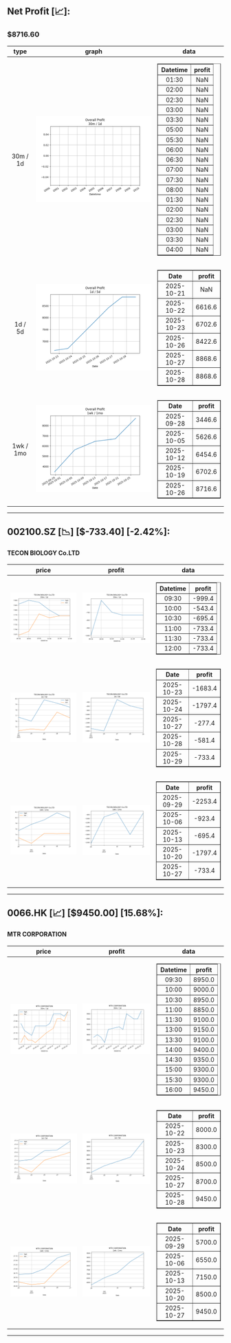 ## Net Profit [📈]:
### $8716.60
|type|graph|data|
|:---:|:---:|:---:|
|30m / 1d|![net_profit](image/overall_30m-1d.png)|<table border="1" class="dataframe"> <thead> <tr style="text-align: center;"> <th>Datetime</th> <th>profit</th> </tr> </thead> <tbody> <tr> <td>01:30</td> <td>NaN</td> </tr> <tr> <td>02:00</td> <td>NaN</td> </tr> <tr> <td>02:30</td> <td>NaN</td> </tr> <tr> <td>03:00</td> <td>NaN</td> </tr> <tr> <td>03:30</td> <td>NaN</td> </tr> <tr> <td>05:00</td> <td>NaN</td> </tr> <tr> <td>05:30</td> <td>NaN</td> </tr> <tr> <td>06:00</td> <td>NaN</td> </tr> <tr> <td>06:30</td> <td>NaN</td> </tr> <tr> <td>07:00</td> <td>NaN</td> </tr> <tr> <td>07:30</td> <td>NaN</td> </tr> <tr> <td>08:00</td> <td>NaN</td> </tr> <tr> <td>01:30</td> <td>NaN</td> </tr> <tr> <td>02:00</td> <td>NaN</td> </tr> <tr> <td>02:30</td> <td>NaN</td> </tr> <tr> <td>03:00</td> <td>NaN</td> </tr> <tr> <td>03:30</td> <td>NaN</td> </tr> <tr> <td>04:00</td> <td>NaN</td> </tr> </tbody></table>|
|1d / 5d|![net_profit](image/overall_1d-5d.png)|<table border="1" class="dataframe"> <thead> <tr style="text-align: center;"> <th>Date</th> <th>profit</th> </tr> </thead> <tbody> <tr> <td>2025-10-21</td> <td>NaN</td> </tr> <tr> <td>2025-10-22</td> <td>6616.6</td> </tr> <tr> <td>2025-10-23</td> <td>6702.6</td> </tr> <tr> <td>2025-10-26</td> <td>8422.6</td> </tr> <tr> <td>2025-10-27</td> <td>8868.6</td> </tr> <tr> <td>2025-10-28</td> <td>8868.6</td> </tr> </tbody></table>|
|1wk / 1mo|![net_profit](image/overall_1wk-1mo.png)|<table border="1" class="dataframe"> <thead> <tr style="text-align: center;"> <th>Date</th> <th>profit</th> </tr> </thead> <tbody> <tr> <td>2025-09-28</td> <td>3446.6</td> </tr> <tr> <td>2025-10-05</td> <td>5626.6</td> </tr> <tr> <td>2025-10-12</td> <td>6454.6</td> </tr> <tr> <td>2025-10-19</td> <td>6702.6</td> </tr> <tr> <td>2025-10-26</td> <td>8716.6</td> </tr> </tbody></table>|
---
## 002100.SZ [📉] [$-733.40] [-2.42%]:
#### TECON BIOLOGY Co.LTD
|price|profit|data|
|:---:|:---:|:---:|
|![price](image/002100.SZ_30m-1d_price.png)|![profit](image/002100.SZ_30m-1d_profit.png)|<table border="1" class="dataframe"> <thead> <tr style="text-align: center;"> <th>Datetime</th> <th>profit</th> </tr> </thead> <tbody> <tr> <td>09:30</td> <td>-999.4</td> </tr> <tr> <td>10:00</td> <td>-543.4</td> </tr> <tr> <td>10:30</td> <td>-695.4</td> </tr> <tr> <td>11:00</td> <td>-733.4</td> </tr> <tr> <td>11:30</td> <td>-733.4</td> </tr> <tr> <td>12:00</td> <td>-733.4</td> </tr> </tbody></table>|
|![price](image/002100.SZ_1d-5d_price.png)|![profit](image/002100.SZ_1d-5d_profit.png)|<table border="1" class="dataframe"> <thead> <tr style="text-align: center;"> <th>Date</th> <th>profit</th> </tr> </thead> <tbody> <tr> <td>2025-10-23</td> <td>-1683.4</td> </tr> <tr> <td>2025-10-24</td> <td>-1797.4</td> </tr> <tr> <td>2025-10-27</td> <td>-277.4</td> </tr> <tr> <td>2025-10-28</td> <td>-581.4</td> </tr> <tr> <td>2025-10-29</td> <td>-733.4</td> </tr> </tbody></table>|
|![price](image/002100.SZ_1wk-1mo_price.png)|![profit](image/002100.SZ_1wk-1mo_profit.png)|<table border="1" class="dataframe"> <thead> <tr style="text-align: center;"> <th>Date</th> <th>profit</th> </tr> </thead> <tbody> <tr> <td>2025-09-29</td> <td>-2253.4</td> </tr> <tr> <td>2025-10-06</td> <td>-923.4</td> </tr> <tr> <td>2025-10-13</td> <td>-695.4</td> </tr> <tr> <td>2025-10-20</td> <td>-1797.4</td> </tr> <tr> <td>2025-10-27</td> <td>-733.4</td> </tr> </tbody></table>|
---
## 0066.HK [📈] [$9450.00] [15.68%]:
#### MTR CORPORATION
|price|profit|data|
|:---:|:---:|:---:|
|![price](image/0066.HK_30m-1d_price.png)|![profit](image/0066.HK_30m-1d_profit.png)|<table border="1" class="dataframe"> <thead> <tr style="text-align: center;"> <th>Datetime</th> <th>profit</th> </tr> </thead> <tbody> <tr> <td>09:30</td> <td>8950.0</td> </tr> <tr> <td>10:00</td> <td>9000.0</td> </tr> <tr> <td>10:30</td> <td>8950.0</td> </tr> <tr> <td>11:00</td> <td>8850.0</td> </tr> <tr> <td>11:30</td> <td>9100.0</td> </tr> <tr> <td>13:00</td> <td>9150.0</td> </tr> <tr> <td>13:30</td> <td>9100.0</td> </tr> <tr> <td>14:00</td> <td>9400.0</td> </tr> <tr> <td>14:30</td> <td>9350.0</td> </tr> <tr> <td>15:00</td> <td>9300.0</td> </tr> <tr> <td>15:30</td> <td>9300.0</td> </tr> <tr> <td>16:00</td> <td>9450.0</td> </tr> </tbody></table>|
|![price](image/0066.HK_1d-5d_price.png)|![profit](image/0066.HK_1d-5d_profit.png)|<table border="1" class="dataframe"> <thead> <tr style="text-align: center;"> <th>Date</th> <th>profit</th> </tr> </thead> <tbody> <tr> <td>2025-10-22</td> <td>8000.0</td> </tr> <tr> <td>2025-10-23</td> <td>8300.0</td> </tr> <tr> <td>2025-10-24</td> <td>8500.0</td> </tr> <tr> <td>2025-10-27</td> <td>8700.0</td> </tr> <tr> <td>2025-10-28</td> <td>9450.0</td> </tr> </tbody></table>|
|![price](image/0066.HK_1wk-1mo_price.png)|![profit](image/0066.HK_1wk-1mo_profit.png)|<table border="1" class="dataframe"> <thead> <tr style="text-align: center;"> <th>Date</th> <th>profit</th> </tr> </thead> <tbody> <tr> <td>2025-09-29</td> <td>5700.0</td> </tr> <tr> <td>2025-10-06</td> <td>6550.0</td> </tr> <tr> <td>2025-10-13</td> <td>7150.0</td> </tr> <tr> <td>2025-10-20</td> <td>8500.0</td> </tr> <tr> <td>2025-10-27</td> <td>9450.0</td> </tr> </tbody></table>|
---
